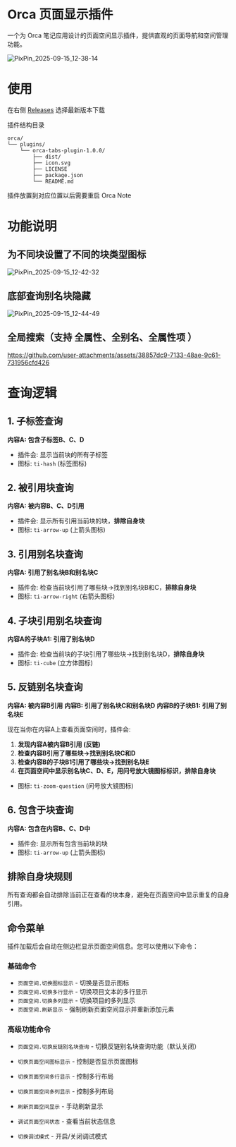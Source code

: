 # Orca 页面显示插件

一个为 Orca 笔记应用设计的页面空间显示插件，提供直观的页面导航和空间管理功能。

![PixPin_2025-09-15_12-38-14](https://github.com/user-attachments/assets/8d24d58f-1446-49f7-aec8-bebb5f42d030)


# 使用
在右侧 [Releases](https://github.com/SaXz2/orca-page-display-plugins/releases) 选择最新版本下载

插件结构目录

```
orca/
└── plugins/
    └── orca-tabs-plugin-1.0.0/
        ├── dist/
        ├── icon.svg
        ├── LICENSE
        ├── package.json
        └── README.md
```

插件放置到对应位置以后需要重启 Orca Note


# 功能说明

## 为不同块设置了不同的块类型图标

![PixPin_2025-09-15_12-42-32](https://github.com/user-attachments/assets/62a82280-8a49-4ead-a8f7-a96682ac4e27)

## 底部查询别名块隐藏

![PixPin_2025-09-15_12-44-49](https://github.com/user-attachments/assets/b11dea6c-4f46-4902-be92-0edc3a393c34)

## 全局搜索（支持 全属性、全别名、全属性项 ）

https://github.com/user-attachments/assets/38857dc9-7133-48ae-9c61-731956cfd426

# 查询逻辑

## 1. 子标签查询
**内容A: 包含子标签B、C、D**
- 插件会: 显示当前块的所有子标签
- 图标: `ti-hash` (标签图标)

## 2. 被引用块查询
**内容A: 被内容B、C、D引用**
- 插件会: 显示所有引用当前块的块，**排除自身块**
- 图标: `ti-arrow-up` (上箭头图标)

## 3. 引用别名块查询
**内容A: 引用了别名块B和别名块C**
- 插件会: 检查当前块引用了哪些块→找到别名块B和C，**排除自身块**
- 图标: `ti-arrow-right` (右箭头图标)

## 4. 子块引用别名块查询
**内容A的子块A1: 引用了别名块D**
- 插件会: 检查当前块的子块引用了哪些块→找到别名块D，**排除自身块**
- 图标: `ti-cube` (立方体图标)

## 5. 反链别名块查询
**内容A: 被内容B引用**
**内容B: 引用了别名块C和别名块D**
**内容B的子块B1: 引用了别名块E**

现在当你在内容A上查看页面空间时，插件会:
1. **发现内容A被内容B引用 (反链)**
2. **检查内容B引用了哪些块→找到别名块C和D**
3. **检查内容B的子块B1引用了哪些块→找到别名块E**
4. **在页面空间中显示别名块C、D、E，用问号放大镜图标标识，排除自身块**
- 图标: `ti-zoom-question` (问号放大镜图标)

## 6. 包含于块查询
**内容A: 包含在内容B、C、D中**
- 插件会: 显示所有包含当前块的块
- 图标: `ti-arrow-up` (上箭头图标)

## 排除自身块规则
所有查询都会自动排除当前正在查看的块本身，避免在页面空间中显示重复的自身引用。

## 命令菜单

插件加载后会自动在侧边栏显示页面空间信息。您可以使用以下命令：

### 基础命令
- `页面空间.切换图标显示` - 切换是否显示图标
- `页面空间.切换多行显示` - 切换项目文本的多行显示
- `页面空间.切换多列显示` - 切换项目的多列显示
- `页面空间.刷新显示` - 强制刷新页面空间显示并重新添加元素

### 高级功能命令
- `页面空间.切换反链别名块查询` - 切换反链别名块查询功能（默认关闭）

- `切换页面空间图标显示` - 控制是否显示页面图标
- `切换页面空间多行显示` - 控制多行布局
- `切换页面空间多列显示` - 控制多列布局
- `刷新页面空间显示` - 手动刷新显示
- `调试页面空间状态` - 查看当前状态信息
- `切换调试模式` - 开启/关闭调试模式

